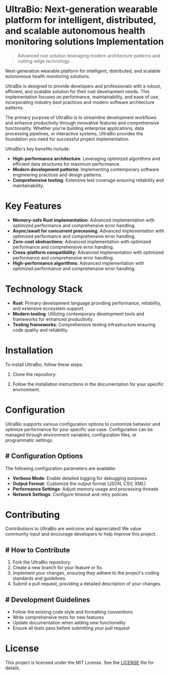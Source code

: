 <!-- fallback_UltraBio_20250802091002_60943 -->

# UltraBio: Next-generation wearable platform for intelligent, distributed, and scalable autonomous health monitoring solutions Implementation
> Advanced rust solution leveraging modern architecture patterns and cutting-edge technology.

Next-generation wearable platform for intelligent, distributed, and scalable autonomous health monitoring solutions.

UltraBio is designed to provide developers and professionals with a robust, efficient, and scalable solution for their rust development needs. This implementation focuses on performance, maintainability, and ease of use, incorporating industry best practices and modern software architecture patterns.

The primary purpose of UltraBio is to streamline development workflows and enhance productivity through innovative features and comprehensive functionality. Whether you're building enterprise applications, data processing pipelines, or interactive systems, UltraBio provides the foundation you need for successful project implementation.

UltraBio's key benefits include:

* **High-performance architecture**: Leveraging optimized algorithms and efficient data structures for maximum performance.
* **Modern development patterns**: Implementing contemporary software engineering practices and design patterns.
* **Comprehensive testing**: Extensive test coverage ensuring reliability and maintainability.

# Key Features

* **Memory-safe Rust implementation**: Advanced implementation with optimized performance and comprehensive error handling.
* **Async/await for concurrent processing**: Advanced implementation with optimized performance and comprehensive error handling.
* **Zero-cost abstractions**: Advanced implementation with optimized performance and comprehensive error handling.
* **Cross-platform compatibility**: Advanced implementation with optimized performance and comprehensive error handling.
* **High-performance algorithms**: Advanced implementation with optimized performance and comprehensive error handling.

# Technology Stack

* **Rust**: Primary development language providing performance, reliability, and extensive ecosystem support.
* **Modern tooling**: Utilizing contemporary development tools and frameworks for enhanced productivity.
* **Testing frameworks**: Comprehensive testing infrastructure ensuring code quality and reliability.

# Installation

To install UltraBio, follow these steps:

1. Clone the repository:


2. Follow the installation instructions in the documentation for your specific environment.

# Configuration

UltraBio supports various configuration options to customize behavior and optimize performance for your specific use case. Configuration can be managed through environment variables, configuration files, or programmatic settings.

## # Configuration Options

The following configuration parameters are available:

* **Verbose Mode**: Enable detailed logging for debugging purposes
* **Output Format**: Customize the output format (JSON, CSV, XML)
* **Performance Settings**: Adjust memory usage and processing threads
* **Network Settings**: Configure timeout and retry policies

# Contributing

Contributions to UltraBio are welcome and appreciated! We value community input and encourage developers to help improve this project.

## # How to Contribute

1. Fork the UltraBio repository.
2. Create a new branch for your feature or fix.
3. Implement your changes, ensuring they adhere to the project's coding standards and guidelines.
4. Submit a pull request, providing a detailed description of your changes.

## # Development Guidelines

* Follow the existing code style and formatting conventions
* Write comprehensive tests for new features
* Update documentation when adding new functionality
* Ensure all tests pass before submitting your pull request

# License

This project is licensed under the MIT License. See the [LICENSE](https://github.com/Muramatsuu/UltraBio/blob/main/LICENSE) file for details.
